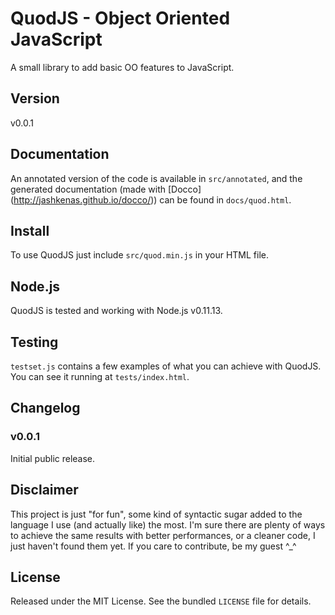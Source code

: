 # QuodJS - Object Oriented JavaScript

A small library to add basic OO features to JavaScript.

## Version

v0.0.1

## Documentation

An annotated version of the code is available in `src/annotated`,
and the generated documentation (made with [Docco] (http://jashkenas.github.io/docco/))
can be found in `docs/quod.html`.

## Install

To use QuodJS just include `src/quod.min.js` in your HTML file.

## Node.js

QuodJS is tested and working with Node.js v0.11.13.

## Testing

`testset.js` contains a few examples of what you can achieve with QuodJS.
You can see it running at `tests/index.html`.

## Changelog

### v0.0.1

Initial public release.

## Disclaimer

This project is just "for fun", some kind of syntactic sugar added to the language
I use (and actually like) the most. I'm sure there are plenty of ways to achieve the same
results with better performances, or a cleaner code, I just haven't found them yet.
If you care to contribute, be my guest ^_^

## License

Released under the MIT License. See the bundled `LICENSE` file for details.
